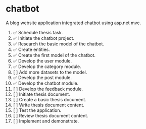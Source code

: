 # chatbot

A blog website application integrated chatbot using asp.net mvc.

1. :white_check_mark: Schedule thesis task.
2. :white_check_mark: Initiate the chatbot project.
3. :white_check_mark: Research the basic model of the chatbot.
4. :white_check_mark: Create entities.
5. :white_check_mark: Create the first model of the chatbot.
6. :white_check_mark: Develop the user module.
7. :white_check_mark: Develop the category module.
8. [ ] Add more datasets to the model.
9. :white_check_mark: Develop the post module.
10. :white_check_mark: Develop the chatbot module.
11. [ ] Develop the feedback module.
12. [ ] Initiate thesis document.
13. [ ] Create a basic thesis document.
14. [ ] Write thesis document content.
15. [ ] Test the application.
16. [ ] Review thesis document content.
17. [ ] Implement and demonstrate.
